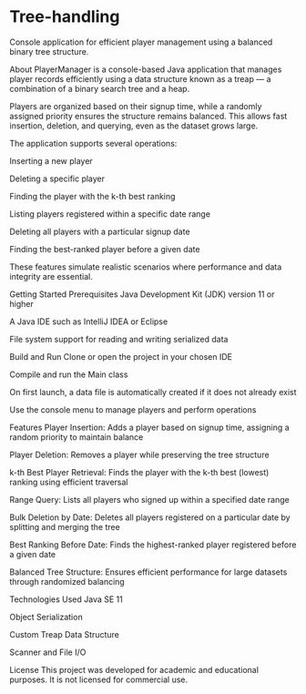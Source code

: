 # Tree-handling
Console application for efficient player management using a balanced binary tree structure.

About
PlayerManager is a console-based Java application that manages player records efficiently using a data structure known as a treap — a combination of a binary search tree and a heap.

Players are organized based on their signup time, while a randomly assigned priority ensures the structure remains balanced. This allows fast insertion, deletion, and querying, even as the dataset grows large.

The application supports several operations:

Inserting a new player

Deleting a specific player

Finding the player with the k-th best ranking

Listing players registered within a specific date range

Deleting all players with a particular signup date

Finding the best-ranked player before a given date

These features simulate realistic scenarios where performance and data integrity are essential.

Getting Started
Prerequisites
Java Development Kit (JDK) version 11 or higher

A Java IDE such as IntelliJ IDEA or Eclipse

File system support for reading and writing serialized data

Build and Run
Clone or open the project in your chosen IDE

Compile and run the Main class

On first launch, a data file is automatically created if it does not already exist

Use the console menu to manage players and perform operations

Features
Player Insertion: Adds a player based on signup time, assigning a random priority to maintain balance

Player Deletion: Removes a player while preserving the tree structure

k-th Best Player Retrieval: Finds the player with the k-th best (lowest) ranking using efficient traversal

Range Query: Lists all players who signed up within a specified date range

Bulk Deletion by Date: Deletes all players registered on a particular date by splitting and merging the tree

Best Ranking Before Date: Finds the highest-ranked player registered before a given date

Balanced Tree Structure: Ensures efficient performance for large datasets through randomized balancing

Technologies Used
Java SE 11

Object Serialization

Custom Treap Data Structure

Scanner and File I/O

License
This project was developed for academic and educational purposes. It is not licensed for commercial use.
